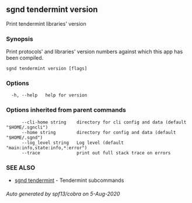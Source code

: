 ## sgnd tendermint version

Print tendermint libraries' version

### Synopsis

Print protocols' and libraries' version numbers
against which this app has been compiled.


```
sgnd tendermint version [flags]
```

### Options

```
  -h, --help   help for version
```

### Options inherited from parent commands

```
      --cli-home string    directory for cli config and data (default "$HOME/.sgncli")
      --home string        directory for config and data (default "$HOME/.sgnd")
      --log_level string   Log level (default "main:info,state:info,*:error")
      --trace              print out full stack trace on errors
```

### SEE ALSO

* [sgnd tendermint](sgnd_tendermint.md)	 - Tendermint subcommands

###### Auto generated by spf13/cobra on 5-Aug-2020
